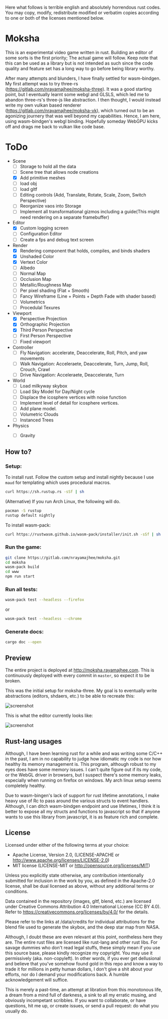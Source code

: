 Here what follows is terrible english and absolutely horrendous rust codes. You may copy, modify, redistribute modified or verbatim copies according to one or both of the licenses mentioned below.

# Moksha

This is an experimental video game written in rust. Building an editor of some sorts is the first priority; The actual game will follow. Keep note that this can be used as a library but is not intended as such since the code quality and feature set has a long way to go before being library worthy.

After many attempts and blunders, I have finally settled for wasm-bindgen. My first attempt was to try three-rs (<https://gitlab.com/nrayamajhee/moksha-three>). It was a good starting point, but I eventually learnt some webgl and GLSLS, which led me to abandon three-rs's three-js like abstraction. I then thought, I would instead write my own vulkan based renderer (<https://gitlab.com/nrayamajhee/moksha-vk>), which turned out to be an agonizing journery that was well beyond my capabilities. Hence, I am here, using wasm-bindgen's webgl binding. Hopefully someday WebGPU kicks off and drags me back to vulkan like code base. 

# ToDo
- Scene
    - [ ] Storage to hold all the data
    - [ ] Scene tree that allows node creations
    - [x] Add primitive meshes
    - [ ] load obj
    - [ ] load gltf
    - [ ] Editing controls (Add, Translate, Rotate, Scale, Zoom, Switch Perspective)
    - [ ] Reorganize vaos into Storage
    - [ ] Implement all transformational gizmos including a guide(This might need rendering on a separate framebuffer)
  
- Editor
    - [x] Custom logging screen
    - [ ] Configuration Editor
    - [ ] Create a fps and debug text screen
  
- Render 
    - [x] Rendering component that holds, compiles, and binds shaders
    - [x] Unshaded Color
    - [x] Vertext Color
    - [ ] Albedo
    - [ ] Normal Map
    - [ ] Occlusion Map
    - [ ] Metallic/Roughness Map
    - [ ] Per pixel shading (Flat + Smooth)
    - [ ] Fancy Wireframe (Line + Points + Depth Fade with shader based)
    - [ ] Volumetrics
    - [ ] Procedulal Texures
  
- Viewport
    - [x] Perspective Projection
    - [x] Orthographic Projection
    - [x] Third Person Perspective
    - [ ] First Person Perspective
    - [ ] Fixed viewport
    
- Controller
    - [ ] Fly Navigation: accelerate, Deaccelerate, Roll, Pitch, and yaw movements
    - [ ] Walk Navigation: Acceleraete, Deaccelerate, Turn, Jump, Roll, Crouch, Crawl
    - [ ] Drive Navigation: Acceleraete, Deaccelerate, Turn

- World
    - [ ] Load milkyway skybox
    - [ ] Load Sky Model for Day/Night cycle
    - [ ] Displace the icosphere vertices with noise function
    - [ ] Implement level of detail for icosphere vertices.
    - [ ] Add plane model.
    - [ ] Volumetric Clouds
    - [ ] Instanced Trees

- Physics
    - [ ] Gravity


## How to?

### Setup:

To install rust. Follow the custom setup and install nightly because I use `maud` for templating which uses procedural macros.

```bash
curl https://sh.rustup.rs -sSf | sh
```

(Alternative) If you run Arch Linux, the following will do.

```bash
pacman -S rustup
rustup default nightly
```

To install wasm-pack:

```bash
curl https://rustwasm.github.io/wasm-pack/installer/init.sh -sSf | sh 
```

### Run the game:
```bash
git clone https://gitlab.com/nrayamajhee/moksha.git
cd moksha
wasm-pack build
cd www
npm run start
```
### Run all tests:
```bash
wasm-pack test --headless --firefox
```

or

```bash
wasm-pack test --headless --chrome
```

### Generate docs:

```bash
cargo doc --open
```

## Preview 

The entire project is deployed at <http://moksha.rayamajhee.com>. This is continuously deployed with every commit in `master`, so expect it to be broken.

This was the initial setup for moksha-three. My goal is to eventually write abstractions (editors, shdaers, etc.) to be able to recreate this:

![screenshot](data/img/flight.png)

This is what the editor currently looks like:

![screenshot](data/img/editor.png)

## Rust-lang usages

Although, I have been learning rust for a while and was writing some C/C++ in the past, I am in no capability to judge how idiomatic my code is nor how healthy its memory management is. This program, although robust to my eyes does have some memory issues. I can't quite figure out if its my code, or the WebGL driver in browsers, but I suspect there's some memory leaks, especially when running on firefox on windows. My arch linux setup seems completely healthy.

Due to wasm-bingen's lack of support for rust lifetime annotations, I make heavy use of Rc<RefCell> to pass around the various structs to event handlers. Although, I can ditch wasm-bindgen endpoint and use lifetimes, I think it is better to expose all my structs and functions to javascript so that if anyone wants to use this library from javascript, it is as feature rich and complete.

## License

Licensed under either of the following terms at your choice:

  - Apache License, Version 2.0, (LICENSE-APACHE or http://www.apache.org/licenses/LICENSE-2.0)
  - MIT license (LICENSE-MIT or http://opensource.org/licenses/MIT)

Unless you explicitly state otherwise, any contribution intentionally submitted for inclusion in the work by you, as defined in the Apache-2.0 license, shall be dual licensed as above, without any additional terms or conditions.

Data contained in the repository (images, gltf, blend, etc.) are licensed under Creative Commons Attribution 4.0 International License (CC BY 4.0).
Refer to https://creativecommons.org/licenses/by/4.0/ for the details.

Please refer to the links at /data/credits for individual attributions for the blend file used to generate the skybox, and the deep star map from NASA.

Although, I doubt these are even relevant at this point, nontheless here they are. The entire rust files are licensed like rust-lang and other rust libs. For savage dummies who don't read legal stuffs, these simply mean if you use this source base, please kindly recognize my copyright. You may use it permissively (aka. non-copyleft). In other words, if you ever get dellusional and believe that you've somehow found gold in this repo and know a way to trade it for millions in petty human dollars, I don't give a shit about your efforts, nor do I demand your modifications back. A humble acknowledgement will suffice.

This is merely a past-time, an attempt at libration from this monotonous life, a dream from a mind full of darkness, a sink to all my erratic musing, and obviously incompetant scribbles. If you want to collaborate, or have questions, hit me up, or create issues, or send a pull request: do what you usually do. 
